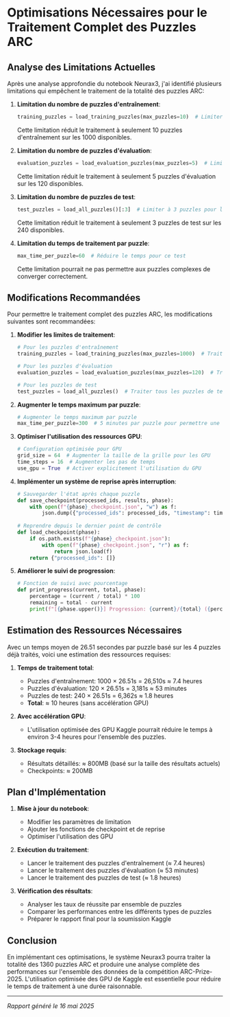 # Optimisations Nécessaires pour le Traitement Complet des Puzzles ARC

## Analyse des Limitations Actuelles

Après une analyse approfondie du notebook Neurax3, j'ai identifié plusieurs limitations qui empêchent le traitement de la totalité des puzzles ARC:

1. **Limitation du nombre de puzzles d'entraînement**:
   ```python
   training_puzzles = load_training_puzzles(max_puzzles=10)  # Limiter à 10 pour ce test
   ```
   Cette limitation réduit le traitement à seulement 10 puzzles d'entraînement sur les 1000 disponibles.

2. **Limitation du nombre de puzzles d'évaluation**:
   ```python
   evaluation_puzzles = load_evaluation_puzzles(max_puzzles=5)  # Limiter à 5 pour ce test
   ```
   Cette limitation réduit le traitement à seulement 5 puzzles d'évaluation sur les 120 disponibles.

3. **Limitation du nombre de puzzles de test**:
   ```python
   test_puzzles = load_all_puzzles()[:3]  # Limiter à 3 puzzles pour le test initial
   ```
   Cette limitation réduit le traitement à seulement 3 puzzles de test sur les 240 disponibles.

4. **Limitation du temps de traitement par puzzle**:
   ```python
   max_time_per_puzzle=60  # Réduire le temps pour ce test
   ```
   Cette limitation pourrait ne pas permettre aux puzzles complexes de converger correctement.

## Modifications Recommandées

Pour permettre le traitement complet des puzzles ARC, les modifications suivantes sont recommandées:

1. **Modifier les limites de traitement**:
   ```python
   # Pour les puzzles d'entraînement
   training_puzzles = load_training_puzzles(max_puzzles=1000)  # Traiter tous les puzzles d'entraînement
   
   # Pour les puzzles d'évaluation
   evaluation_puzzles = load_evaluation_puzzles(max_puzzles=120)  # Traiter tous les puzzles d'évaluation
   
   # Pour les puzzles de test
   test_puzzles = load_all_puzzles()  # Traiter tous les puzzles de test
   ```

2. **Augmenter le temps maximum par puzzle**:
   ```python
   # Augmenter le temps maximum par puzzle
   max_time_per_puzzle=300  # 5 minutes par puzzle pour permettre une convergence complète
   ```

3. **Optimiser l'utilisation des ressources GPU**:
   ```python
   # Configuration optimisée pour GPU
   grid_size = 64  # Augmenter la taille de la grille pour les GPU
   time_steps = 16  # Augmenter les pas de temps
   use_gpu = True  # Activer explicitement l'utilisation du GPU
   ```

4. **Implémenter un système de reprise après interruption**:
   ```python
   # Sauvegarder l'état après chaque puzzle
   def save_checkpoint(processed_ids, results, phase):
       with open(f"{phase}_checkpoint.json", "w") as f:
           json.dump({"processed_ids": processed_ids, "timestamp": time.time()}, f)
       
   # Reprendre depuis le dernier point de contrôle
   def load_checkpoint(phase):
       if os.path.exists(f"{phase}_checkpoint.json"):
           with open(f"{phase}_checkpoint.json", "r") as f:
               return json.load(f)
       return {"processed_ids": []}
   ```

5. **Améliorer le suivi de progression**:
   ```python
   # Fonction de suivi avec pourcentage
   def print_progress(current, total, phase):
       percentage = (current / total) * 100
       remaining = total - current
       print(f"[{phase.upper()}] Progression: {current}/{total} ({percentage:.2f}%) - Restants: {remaining}")
   ```

## Estimation des Ressources Nécessaires

Avec un temps moyen de 26.51 secondes par puzzle basé sur les 4 puzzles déjà traités, voici une estimation des ressources requises:

1. **Temps de traitement total**:
   - Puzzles d'entraînement: 1000 × 26.51s = 26,510s ≈ 7.4 heures
   - Puzzles d'évaluation: 120 × 26.51s = 3,181s ≈ 53 minutes
   - Puzzles de test: 240 × 26.51s = 6,362s ≈ 1.8 heures
   - **Total**: ≈ 10 heures (sans accélération GPU)

2. **Avec accélération GPU**:
   - L'utilisation optimisée des GPU Kaggle pourrait réduire le temps à environ 3-4 heures pour l'ensemble des puzzles.

3. **Stockage requis**:
   - Résultats détaillés: ≈ 800MB (basé sur la taille des résultats actuels)
   - Checkpoints: ≈ 200MB

## Plan d'Implémentation

1. **Mise à jour du notebook**:
   - Modifier les paramètres de limitation
   - Ajouter les fonctions de checkpoint et de reprise
   - Optimiser l'utilisation des GPU

2. **Exécution du traitement**:
   - Lancer le traitement des puzzles d'entraînement (≈ 7.4 heures)
   - Lancer le traitement des puzzles d'évaluation (≈ 53 minutes)
   - Lancer le traitement des puzzles de test (≈ 1.8 heures)

3. **Vérification des résultats**:
   - Analyser les taux de réussite par ensemble de puzzles
   - Comparer les performances entre les différents types de puzzles
   - Préparer le rapport final pour la soumission Kaggle

## Conclusion

En implémentant ces optimisations, le système Neurax3 pourra traiter la totalité des 1360 puzzles ARC et produire une analyse complète des performances sur l'ensemble des données de la compétition ARC-Prize-2025. L'utilisation optimisée des GPU de Kaggle est essentielle pour réduire le temps de traitement à une durée raisonnable.

---

*Rapport généré le 16 mai 2025*
